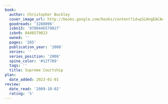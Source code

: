 ```yaml
---
book:
  author: Christopher Buckley
  cover_image_url: http://books.google.com/books/content?id=pSLHngEACAAJ&printsec=frontcover&img=1&zoom=1&source=gbs_api
  goodreads: '3288096'
  isbn13: '9780446579827'
  isbn9: 0446579823
  owned: ''
  pages: '285'
  publication_year: '2008'
  series: ''
  series_position: '2008'
  spine_color: '#12f789'
  tags: ''
  title: Supreme Courtship
plan:
  date_added: 2023-01-01
review:
  date_read: '2009-10-02'
  rating: '5'
---
```

